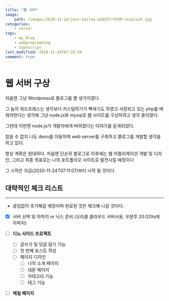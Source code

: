 ```yaml
---
title: "웹 서버"
image:
    path: /images/2020-11-24/jess-bailey-q10VITrVYUM-unsplash.jpg
categories:
    - server
tags:
    - my_blog
    - webprogramming
    - typescript
last_modified: 2020-11-24T07:25:50
comment: true
---
```


# 웹 서버 구상

처음엔 그냥 Wordpress로 블로그를 짤 생각이였다.

그 놈의 워드프레스는 생각보다 커스텀하기가 빡세기도 하였고 사장되고 있는 php를 배워야한다는 생각에 그냥 node.js와 mysql로 왭 사이트를 구상하려고 생각 중이였다.

그런데 이번엔 node.js가 개발자에게 버려졌다는 이야기를 듣게되었다.

참을 수 없지 나도 deno를 이용하여 web server를 구축하고 블로그를 개발할 생각을 하고 있다.

항상 계획은 원대하다. 처음엔 단순히 블로그로 이후에는 웹 어플리케이션 개발 및 디자인, 그리고 최종 목표로는 나의 포트폴리오 사이트로 발전시킬 예정이다

그 시작은 지금(2020-11-24T07:11:07)부터 시작 될 것이다.

## 대략적인 체크 리스트
---
- 끊임없이 추가해갈 예정이며 완료된 것은 체크해 나갈 것이다.

- [x] 서버 선택 및 아파치 or 닉스 준비 (오라클 클라우드 서버사용, 우분투 20.02lts에 아파치)

- [ ] **디노 사이드 프로젝트**
    - [ ] 글쓰기 및 덧글 달기 기능
    - [ ] 첫 번째 포스트 작성
    - [ ] 페이지 디자인
        - [ ] 나의 소개 페이지
        - [ ] 대문 페이지
        - [ ] 카테고리 기능
        - [ ] 태그 기능

- [ ] **메일 페이지**
